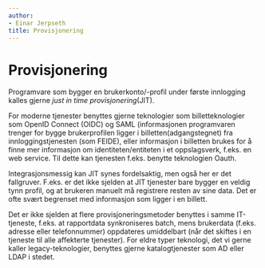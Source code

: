 ```yaml
---
author:
- Einar Jerpseth
title: Provisjonering
---
```


# Provisjonering

Programvare som bygger en brukerkonto/-profil under første innlogging kalles gjerne *just in time provisjonering*(JIT).


For moderne tjenester benyttes gjerne teknologier som billetteknologier som OpenID Connect (OIDC) og SAML (informasjonen programvaren trenger for bygge brukerprofilen ligger i billetten(adgangstegnet) fra innloggingstjenesten (som FEIDE), eller informasjon i billetten brukes for å finne mer informasjon om identiteten/entiteten i et oppslagsverk, f.eks. en web service. Til dette kan tjenesten f.eks. benytte teknologien Oauth.


Integrasjonsmessig kan JIT synes fordelsaktig, men også her er det fallgruver. F.eks. er det ikke sjelden at JIT tjenester bare bygger en veldig tynn profil, og at brukeren manuelt må registrere resten av sine data. Det er ofte svært begrenset med informasjon som ligger i en billett.


Det er ikke sjelden at flere provisjoneringsmetoder benyttes i samme IT-tjeneste, f.eks. at rapportdata synkroniseres batch, mens brukerdata (f.eks. adresse eller telefonnummer) oppdateres umiddelbart (når det skiftes i en tjeneste til alle affekterte tjenester). For eldre typer teknologi, det vi gerne kaller legacy-teknologier, benyttes gjerne katalogtjenester som AD eller LDAP i stedet.
